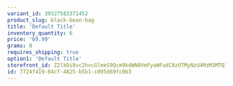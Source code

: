 ```yaml
---
variant_id: 39327583371452
product_slug: black-bean-bag
title: 'Default Title'
inventory_quantity: 6
price: '69.99'
grams: 0
requires_shipping: true
option1: 'Default Title'
storefront_id: Z2lkOi8vc2hvcGlmeS9Qcm9kdWN0VmFyaWFudC8zOTMyNzU4MzM3MTQ1Mg==
id: 7724f419-84cf-4825-b5b1-c095d69fc0b3
---
```

